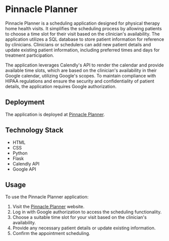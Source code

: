 # Pinnacle Planner

Pinnacle Planner is a scheduling application designed for physical therapy home health visits. It simplifies the scheduling process by allowing patients to choose a time slot for their visit based on the clinician's availability. The application utilizes a SQL database to store patient information for reference by clinicians. Clinicians or schedulers can add new patient details and update existing patient information, including preferred times and days for treatment participation.

The application leverages Calendly's API to render the calendar and provide available time slots, which are based on the clinician's availability in their Google calendar, utilizing Google's scopes. To maintain compliance with HIPAA regulations and ensure the security and confidentiality of patient details, the application requires Google authorization.

## Deployment

The application is deployed at [Pinnacle Planner](https://schedule-app6.onrender.com).

## Technology Stack

- HTML
- CSS
- Python
- Flask
- Calendly API
- Google API

## Usage

To use the Pinnacle Planner application:

1. Visit the [Pinnacle Planner](https://schedule-app6.onrender.com) website.
2. Log in with Google authorization to access the scheduling functionality.
3. Choose a suitable time slot for your visit based on the clinician's availability.
4. Provide any necessary patient details or update existing information.
5. Confirm the appointment scheduling.
